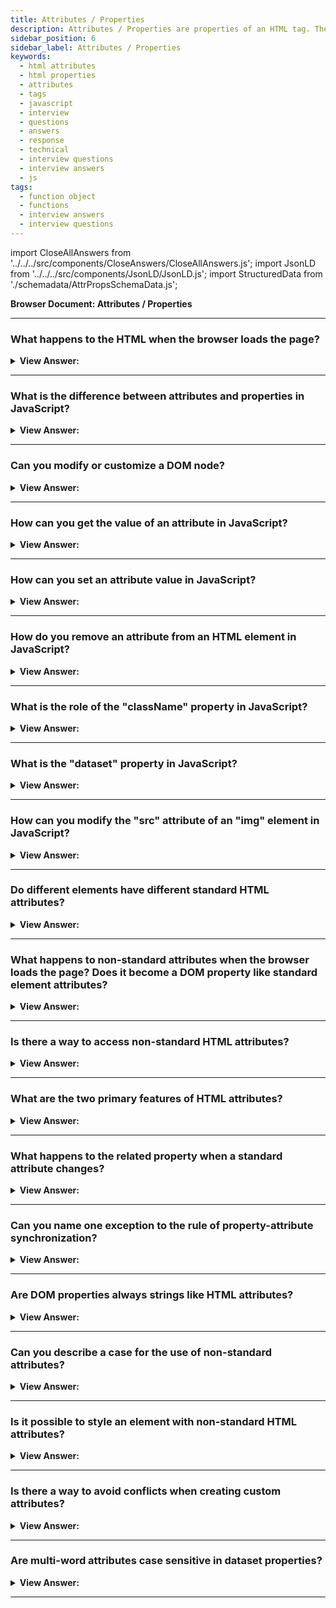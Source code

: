```yaml
---
title: Attributes / Properties
description: Attributes / Properties are properties of an HTML tag. They are used to add information to the tag and to control the behavior of the tag. Interview Questions
sidebar_position: 6
sidebar_label: Attributes / Properties
keywords:
  - html attributes
  - html properties
  - attributes
  - tags
  - javascript
  - interview
  - questions
  - answers
  - response
  - technical
  - interview questions
  - interview answers
  - js
tags:
  - function object
  - functions
  - interview answers
  - interview questions
---
```


import CloseAllAnswers from '../../../src/components/CloseAnswers/CloseAllAnswers.js';
import JsonLD from '../../../src/components/JsonLD/JsonLD.js';
import StructuredData from './schemadata/AttrPropsSchemaData.js';

<JsonLD data={StructuredData} />

<head>
  <title>Attributes / Properties | JavaScript Frontend Interview</title>
</head>

**Browser Document: Attributes / Properties**

<CloseAllAnswers />

---

### What happens to the HTML when the browser loads the page?

<details>
  <summary><strong>View Answer:</strong></summary>
  <div>
  <div><strong>Interview Response:</strong> The browser fetches the HTML, parses it into the Document Object Model (DOM), applies CSS styles, runs JavaScript, and then renders the final visual representation on the screen.
  </div>
  </div>
</details>

---

### What is the difference between attributes and properties in JavaScript?

<details>
  <summary><strong>View Answer:</strong></summary>
  <div>
  <div><strong>Interview Response:</strong> Attributes are defined on HTML elements and represent the initial state. Properties are in DOM objects, reflecting the current state of elements and can change over time.
  </div>
  </div>
</details>

---

### Can you modify or customize a DOM node?

<details>
  <summary><strong>View Answer:</strong></summary>
  <div>
  <div><strong>Interview Response:</strong> Yes, you can modify a DOM node. JavaScript allows you to change content, attributes, CSS styles, and even add or remove nodes to and from the DOM tree.</div><br />
  <div><strong>Technical Response:</strong> Because DOM nodes are ordinary JavaScript objects, we can modify them just like any other object. This object may change or add methods and attributes, as well as edit built-in prototypes such as Element.prototype and add new methods to all elements.</div><br />
  <div><strong className="codeExample">Code Example:</strong><br /><br />

  <div></div>

```js
// Property Creation
document.body.myData = {
  name: 'Caesar',
  title: 'Imperator',
};

console.log(document.body.myData.title); // Imperator

// Add new method
document.body.sayTagName = function () {
  console.log(this.tagName);
};

document.body.sayTagName();
// BODY (the value of "this" in the method is document.body)

// Add new method to all Elements
Element.prototype.sayHi = function () {
  console.log(`Hello, I'm ${this.tagName}`);
};

document.documentElement.sayHi(); // Hello, I'm HTML
document.body.sayHi(); // Hello, I'm BODY
```

---

:::note
DOM properties and methods behave just like those of regular JavaScript objects. They can have any value and are case-sensitive (write elem.nodeType, not elem.NoDeTyPe).
:::

  </div>
  </div>
</details>

---

### How can you get the value of an attribute in JavaScript?

<details>
  <summary><strong>View Answer:</strong></summary>
  <div>
  <div><strong>Interview Response:</strong> You can get the value of an attribute using the `getAttribute()` method on the element, passing the attribute name as the argument.
  </div>
  </div>
</details>

---

### How can you set an attribute value in JavaScript?

<details>
  <summary><strong>View Answer:</strong></summary>
  <div>
  <div><strong>Interview Response:</strong> You can set an attribute value using the `setAttribute()` method on the element, passing the attribute name and the new value as arguments.
  </div>
  </div>
</details>

---

### How do you remove an attribute from an HTML element in JavaScript?

<details>
  <summary><strong>View Answer:</strong></summary>
  <div>
  <div><strong>Interview Response:</strong> You can remove an attribute using the `removeAttribute()` method on the element, passing the attribute name as the argument.
  </div>
  </div>
</details>

---

### What is the role of the "className" property in JavaScript?

<details>
  <summary><strong>View Answer:</strong></summary>
  <div>
  <div><strong>Interview Response:</strong> The `className` property gets or sets the value of the `class` attribute, allowing you to manipulate CSS classes of an element.
  </div>
  </div>
</details>

---

### What is the "dataset" property in JavaScript?

<details>
  <summary><strong>View Answer:</strong></summary>
  <div>
  <div><strong>Interview Response:</strong> The `dataset` property is an object that holds all the custom data attributes (`data-*`) of an element, allowing easy access and manipulation.
  </div>
  </div>
</details>

---

### How can you modify the "src" attribute of an "img" element in JavaScript?

<details>
  <summary><strong>View Answer:</strong></summary>
  <div>
  <div><strong>Interview Response:</strong> To modify the `src` attribute, you can use the `setAttribute()` method or directly update the `src` property of the `img` element.
  </div>
  </div>
</details>

---

### Do different elements have different standard HTML attributes?

<details>
  <summary><strong>View Answer:</strong></summary>
  <div>
  <div><strong>Interview Response:</strong> Yes, different HTML elements have different standard attributes. For example, an "img" tag has "src" and "alt", while an anchor "a" tag has "href" and "target" attributes. We should note that a standard attribute for one element can be unknown for another. An example is the input element with a standard type attribute used to specify the input type.
    </div><br />
  <div><strong className="codeExample">Code Example:</strong><br /><br />

  <div></div>

```html
<body id="body" type="...">
  <input id="input" type="text" />
  <script>
    console.log(input.type); // text
    console.log(body.type);
    // undefined: DOM property not created, because it is non-standard
  </script>
</body>
```

---

:::note
The "type" attribute is standard for &#8249;input&#8250; (HTMLInputElement), but not for &#8249;body&#8250; (HTMLBodyElement). Standard attributes are described in the specification for the corresponding element class. So, if an attribute is non-standard, there will not be a DOM-property for it.
:::

  </div>
  </div>
</details>

---

### What happens to non-standard attributes when the browser loads the page? Does it become a DOM property like standard element attributes?

<details>
  <summary><strong>View Answer:</strong></summary>
  <div>
  <div><strong>Interview Response:</strong> Non-standard attributes don't become DOM properties directly, but they can be accessed via the "getAttribute" method or dataset for data-* attributes. They don't affect rendering unless used by JavaScript or CSS.
    </div><br />
  <div><strong>Technical Response:</strong> In HTML, tags may have attributes. When the browser parses the HTML to create DOM objects for tags, it recognizes standard attributes and creates DOM properties from them. In the case of non-standard attributes, DOM properties are created, and any invocation of those attributes returns undefined.<br /><br />
 The attribute exists, but it does not get defined as DOM property, which inevitably returns undefined.
    </div><br />
  <div><strong className="codeExample">Code Example:</strong><br /><br />

  <div></div>

```html
<body id="test" something="non-standard">
  <script>
    console.log(document.body.id); // test
    // non-standard attribute does not yield a property
    console.log(document.body.something); // undefined
  </script>
</body>
```

  </div>
  </div>
</details>

---

### Is there a way to access non-standard HTML attributes?

<details>
  <summary><strong>View Answer:</strong></summary>
  <div>
  <div><strong>Interview Response:</strong> Yes, you can access non-standard HTML attributes using JavaScript's "getAttribute" method or the "dataset" property for data-* attributes on the corresponding DOM object.
    </div><br />
  <div><strong>Technical Response:</strong> Yes, various JavaScript methods, such as hasAttribute, getAttribute, setAttribute, and removeAttribute, are used to access non-standard HTML attributes. These approaches work with precisely what is written in HTML. Additionally, elem.attributes may be used to read all attributes: a collection of objects that belong to the built-in Attr class, containing name and value properties.
    </div><br />
  <div><strong className="codeExample">Code Example:</strong><br /><br />

  <div></div>

```html
<body something="non-standard">
  <script>
    console.log(document.body.getAttribute('something')); // non-standard
  </script>
</body>
```

  </div>
  </div>
</details>

---

### What are the two primary features of HTML attributes?

<details>
  <summary><strong>View Answer:</strong></summary>
  <div>
  <div><strong>Interview Response:</strong> All HTML attributes have two essential features. Their name is case-insensitive (id is the same as ID), and their values are always strings.
    </div><br />
  <div><strong className="codeExample">Code Example:</strong><br /><br />

  <div></div>

```html
<body>
  <div id="elem" about="Elephant"></div>

  <script>
    console.log(elem.getAttribute('About')); // (1) 'Elephant', reading

    elem.setAttribute('Test', 123); // (2), writing

    console.log(elem.outerHTML); // (3), see if the attribute is in HTML (yes)

    for (let attr of elem.attributes) {
      // (4) list all
      console.log(`${attr.name} = ${attr.value}`);
    }
  </script>
</body>
```

  </div>
  </div>
</details>

---

### What happens to the related property when a standard attribute changes?

<details>
  <summary><strong>View Answer:</strong></summary>
  <div>
  <div><strong>Interview Response:</strong> When a standard attribute changes, the corresponding property is auto-updated, and vice versa, maintaining a synchronized state between them, but there are some exceptions to the rule. This behavior gets defined as property-attribute synchronization in JavaScript.
    </div><br />
  <div><strong className="codeExample">Code Example:</strong><br /><br />

  <div></div>

```html
<input />

<script>
  let input = document.querySelector('input');

  // attribute => property
  input.setAttribute('id', 'id');
  console.log(input.id); // id (updated)

  // property => attribute
  input.id = 'newId';
  console.log(input.getAttribute('id')); // newId (updated)
</script>
```

  </div>
  </div>
</details>

---

### Can you name one exception to the rule of property-attribute synchronization?

<details>
  <summary><strong>View Answer:</strong></summary>
  <div>
  <div><strong>Interview Response:</strong> One exclusion or exception is input.value can only synchronize from attribute to property, but not back. Changing the attribute value updates the property, but the property change does not affect the attribute.
    </div><br />
  <div><strong className="codeExample">Code Example:</strong><br /><br />

  <div></div>

```html
<script>
  let input = document.querySelector('input');

  // attribute => property
  input.setAttribute('value', 'text');
  console.log(input.value); // text

  // NOT property => attribute
  input.value = 'newValue';
  console.log(input.getAttribute('value')); // text (not updated!)
</script>
```

---

:::note
That “feature” may come in handy because the user actions may lead to value changes, and then after them, if we want to recover the “original” value from HTML, it is in the attribute.
:::

  </div>
  </div>
</details>

---

### Are DOM properties always strings like HTML attributes?

<details>
  <summary><strong>View Answer:</strong></summary>
  <div>
  <div><strong>Interview Response:</strong> No, DOM properties are not always strings because they have property types. They can be different types like boolean, object, or function, depending on the property. For instance, "classList" is an object, "disabled" is a boolean. For instance, the input.checked property (for checkboxes) is a Boolean (either checked or not checked). There are other examples. The style attribute is a string, but the style property is an object. Most properties are strings, however.
    </div><br />
  <div><strong className="codeExample">Code Example:</strong><br /><br />

  <div></div>

```html
<!-- CHECKBOX EXAMPLE -->
<input id="input" type="checkbox" checked />

<script>
  console.log(input.getAttribute('checked')); // the attribute value is: empty string
  console.log(input.checked); // the property value is: true
</script>

<!-- STYLE PROPERTY EXAMPLE -->
<div id="div" style="color:red;font-size:120%">Hello</div>

<script>
  // string
  console.log(div.getAttribute('style')); // color:red;font-size:120%

  // object
  console.log(div.style); // [object CSSStyleDeclaration]
  console.log(div.style.color); // red
</script>
```

  </div>
  </div>
</details>

---

### Can you describe a case for the use of non-standard attributes?

<details>
  <summary><strong>View Answer:</strong></summary>
  <div>
  <div><strong>Interview Response:</strong> We can use non-standard attributes to pass custom data from HTML to JavaScript or “mark” HTML elements for JavaScript. Non-standard attributes, especially data-* attributes are used to store extra information directly within an HTML element for later use in JavaScript, without affecting the presentation or semantics.
    </div><br />
  <div><strong className="codeExample">Code Example:</strong><br /><br />

  <div></div>

```html
<!-- mark the div to show "name" here -->
<div show-info="name"></div>
<!-- and age here -->
<div show-info="age"></div>

<script>
  // the code finds an element with the mark and shows what's requested
  let user = {
    name: 'Pete',
    age: 25,
  };

  for (let div of document.querySelectorAll('[show-info]')) {
    // insert the corresponding info into the field
    let field = div.getAttribute('show-info');
    div.innerHTML = user[field]; // first Pete into "name", then 25 into "age"
  }
</script>
```

  </div>
  </div>
</details>

---

### Is it possible to style an element with non-standard HTML attributes?

<details>
  <summary><strong>View Answer:</strong></summary>
  <div>
  <div><strong>Interview Response:</strong> Yes, we can use non-standard HTML attributes to style our elements. This change may be accomplished by acting on an element's class or id and modifying the styles. This approach works for both inline and external style sheets, and this is a much better way to handle the style based on the state of our elements.
    </div><br />
  <div><strong className="codeExample">Code Example:</strong><br /><br />

  <div></div>

```html
<style>
  /* styles rely on the custom attribute "order-state" */
  .order[order-state='new'] {
    color: green;
  }

  .order[order-state='pending'] {
    color: blue;
  }

  .order[order-state='canceled'] {
    color: red;
  }
</style>

<div class="order" order-state="new">A new order.</div>

<div class="order" order-state="pending">A pending order.</div>

<div class="order" order-state="canceled">A canceled order.</div>
```

---

:::warning
We should note that this is not exactly the recommended approach for implementing custom attributes in HTML.
:::

  </div>
  </div>
</details>

---

### Is there a way to avoid conflicts when creating custom attributes?

<details>
  <summary><strong>View Answer:</strong></summary>
  <div>
  <div><strong>Interview Response:</strong> Yes, to avoid conflicts, use the "data-*" prefix when creating custom attributes. This naming convention is specified by HTML standards for user-defined data attributes.
    </div><br />
  <div><strong>Technical Response:</strong> Yes, we should prepend custom attributes with the “data-*” attribute to avoid conflicts in your code. All attributes starting with “data-” are reserved for programmers’ use and available in the dataset property. The main reason to use the data attribute is if the standard attribute specification is updated. You can avoid any conflicts in your code. Using data-* attributes is a proper, safe way to pass custom data.
    </div><br />
  <div><strong className="codeExample">Code Example:</strong><br /><br />

  <div></div>

```html
<body data-about="Elephants">
  <script>
    console.log(document.body.dataset.about); // Elephants
  </script>
</body>
```

  </div>
  </div>
</details>

---

### Are multi-word attributes case sensitive in dataset properties?

<details>
  <summary><strong>View Answer:</strong></summary>
  <div>
  <div><strong>Interview Response:</strong> Yes, multi-word "data-*" attributes become camelCase properties in "dataset". For example, "data-my-attribute" becomes "dataset.myAttribute". HTML attributes are case-insensitive, but their dataset properties are not.
    </div><br />
  <div><strong className="codeExample">Code Example:</strong><br /><br />

  <div></div>

```html
<style>
  .order[data-order-state='new'] {
    color: green;
  }

  .order[data-order-state='pending'] {
    color: blue;
  }

  .order[data-order-state='canceled'] {
    color: red;
  }
</style>

<div id="order" class="order" data-order-state="new">A new order.</div>

<script>
  // read
  console.log(order.dataset.orderState); // new

  // modify
  order.dataset.orderState = 'pending'; // (*) camel case dataset property
</script>
```

  </div>
  </div>
</details>

---
